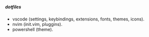 ##### dotfiles

- vscode (settings, keybindings, extensions, fonts, themes, icons).
- nvim (init.vim, pluggins).
- powershell (theme).
